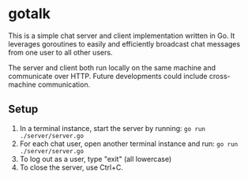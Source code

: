 # gotalk

This is a simple chat server and client implementation written in Go. It leverages goroutines to easily and efficiently broadcast chat messages from one user to all other users.

The server and client both run locally on the same machine and communicate over HTTP. Future developments could include cross-machine communication.

## Setup

1. In a terminal instance, start the server by running: `go run ./server/server.go`
2. For each chat user, open another terminal instance and run: `go run ./server/server.go`
3. To log out as a user, type "exit" (all lowercase)
4. To close the server, use Ctrl+C.
